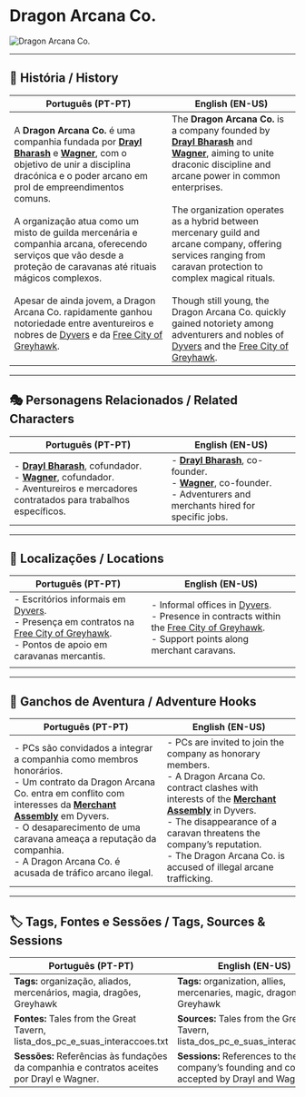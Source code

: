 # Dragon Arcana Co.

![Dragon Arcana Co.](assets/organization/org_blank.png)

---

## 📖 História / History

| **Português (PT-PT)**                                                                                                                                                                                                                                                                                                                                                                                                                                                                                                                                                                                  | **English (EN-US)**                                                                                                                                                                                                                                                                                                                                                                                                                                                                                                                                                        |
| ------------------------------------------------------------------------------------------------------------------------------------------------------------------------------------------------------------------------------------------------------------------------------------------------------------------------------------------------------------------------------------------------------------------------------------------------------------------------------------------------------------------------------------------------------------------------------------------------------ | -------------------------------------------------------------------------------------------------------------------------------------------------------------------------------------------------------------------------------------------------------------------------------------------------------------------------------------------------------------------------------------------------------------------------------------------------------------------------------------------------------------------------------------------------------------------------- |
| A **Dragon Arcana Co.** é uma companhia fundada por **[Drayl Bharash](pc_drayl_bharash.md)** e **[Wagner](pc_wagner.md)**, com o objetivo de unir a disciplina dracónica e o poder arcano em prol de empreendimentos comuns. <br><br> A organização atua como um misto de guilda mercenária e companhia arcana, oferecendo serviços que vão desde a proteção de caravanas até rituais mágicos complexos. <br><br> Apesar de ainda jovem, a Dragon Arcana Co. rapidamente ganhou notoriedade entre aventureiros e nobres de [Dyvers](dyvers.md) e da [Free City of Greyhawk](free_city_of_greyhawk.md). | The **Dragon Arcana Co.** is a company founded by **[Drayl Bharash](pc_drayl_bharash.md)** and **[Wagner](pc_wagner.md)**, aiming to unite draconic discipline and arcane power in common enterprises. <br><br> The organization operates as a hybrid between mercenary guild and arcane company, offering services ranging from caravan protection to complex magical rituals. <br><br> Though still young, the Dragon Arcana Co. quickly gained notoriety among adventurers and nobles of [Dyvers](dyvers.md) and the [Free City of Greyhawk](free_city_of_greyhawk.md). |

---

## 🎭 Personagens Relacionados / Related Characters

| **Português (PT-PT)**                                                                                                                                                       | **English (EN-US)**                                                                                                                                          |
| --------------------------------------------------------------------------------------------------------------------------------------------------------------------------- | ------------------------------------------------------------------------------------------------------------------------------------------------------------ |
| - **[Drayl Bharash](pc_drayl_bharash.md)**, cofundador.<br>- **[Wagner](pc_wagner.md)**, cofundador.<br>- Aventureiros e mercadores contratados para trabalhos específicos. | - **[Drayl Bharash](pc_drayl_bharash.md)**, co-founder.<br>- **[Wagner](pc_wagner.md)**, co-founder.<br>- Adventurers and merchants hired for specific jobs. |

---

## 📍 Localizações / Locations

| **Português (PT-PT)**                                                                                                                                                         | **English (EN-US)**                                                                                                                                                              |
| ----------------------------------------------------------------------------------------------------------------------------------------------------------------------------- | -------------------------------------------------------------------------------------------------------------------------------------------------------------------------------- |
| - Escritórios informais em [Dyvers](dyvers.md).<br>- Presença em contratos na [Free City of Greyhawk](free_city_of_greyhawk.md).<br>- Pontos de apoio em caravanas mercantis. | - Informal offices in [Dyvers](dyvers.md).<br>- Presence in contracts within the [Free City of Greyhawk](free_city_of_greyhawk.md).<br>- Support points along merchant caravans. |
|                                                                                                                                                                               |                                                                                                                                                                                  |

---

## 🧩 Ganchos de Aventura / Adventure Hooks

| **Português (PT-PT)** | **English (EN-US)** |
| --------------------- | ------------------- |
| - PCs são convidados a integrar a companhia como membros honorários.<br>- Um contrato da Dragon Arcana Co. entra em conflito com interesses da **[Merchant Assembly](../institutions/merchant_assembly.md)** em Dyvers.<br>- O desaparecimento de uma caravana ameaça a reputação da companhia.<br>- A Dragon Arcana Co. é acusada de tráfico arcano ilegal. | - PCs are invited to join the company as honorary members.<br>- A Dragon Arcana Co. contract clashes with interests of the **[Merchant Assembly](../institutions/merchant_assembly.md)** in Dyvers.<br>- The disappearance of a caravan threatens the company’s reputation.<br>- The Dragon Arcana Co. is accused of illegal arcane trafficking. |

---

## 🏷️ Tags, Fontes e Sessões / Tags, Sources & Sessions

| **Português (PT-PT)** | **English (EN-US)** |
| --------------------- | ------------------- |
| **Tags:** organização, aliados, mercenários, magia, dragões, Greyhawk | **Tags:** organization, allies, mercenaries, magic, dragons, Greyhawk |
| **Fontes:** Tales from the Great Tavern, lista_dos_pc_e_suas_interaccoes.txt | **Sources:** Tales from the Great Tavern, lista_dos_pc_e_suas_interaccoes.txt |
| **Sessões:** Referências às fundações da companhia e contratos aceites por Drayl e Wagner. | **Sessions:** References to the company’s founding and contracts accepted by Drayl and Wagner. |

